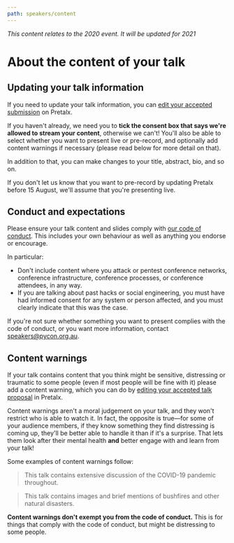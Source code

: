 ```yaml
---
path: speakers/content
---
```


<p><i>This content relates to the 2020 event. It will be updated for 2021</i></p>

# About the content of your talk

## Updating your talk information

If you need to update your talk information, you can [edit your accepted submission](https://pretalx.com/pycon-au-2020/me/submissions/) on Pretalx.

If you haven't already, we need you to **tick the consent box that says we're allowed to stream your content**, otherwise we can't! You'll also be able to select whether you want to present live or pre-record, and optionally add content warnings if necessary (please read below for more detail on that).

In addition to that, you can make changes to your title, abstract, bio, and so on.

If you don't let us know that you want to pre-record by updating Pretalx before 15 August, we'll assume that you're presenting live.

## Conduct and expectations

Please ensure your talk content and slides comply with [our code of conduct](/conduct). This includes your own behaviour as well as anything you endorse or encourage.

In particular:

- Don't include content where you attack or pentest conference networks, conference infrastructure, conference processes, or conference attendees, in any way.
- If you are talking about past hacks or social engineering, you must have had informed consent for any system or person affected, and you must clearly indicate that this was the case.

If you're not sure whether something you want to present complies with the code of conduct, or you want more information, contact [speakers@pycon.org.au](mailto:speakers@pycon.org.au).

## Content warnings

If your talk contains content that you think might be sensitive, distressing or traumatic to some people (even if most people will be fine with it) please add a content warning, which you can do by [editing your accepted talk proposal](https://pretalx.com/pycon-au-2020/me/submissions/) in Pretalx.

Content warnings aren't a moral judgement on your talk, and they won't restrict who is able to watch it. In fact, the opposite is true&mdash;for some of your audience members, if they know something they find distressing is coming up, they'll be better able to handle it than if it's a surprise. That lets them look after their mental health **and** better engage with and learn from your talk!

Some examples of content warnings follow:

> This talk contains extensive discussion of the COVID-19 pandemic throughout.

> This talk contains images and brief mentions of bushfires and other natural disasters.

**Content warnings don't exempt you from the code of conduct.** This is for things that comply with the code of conduct, but might be distressing to some people.
